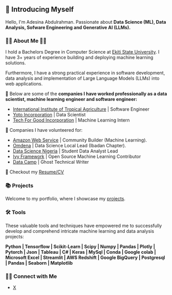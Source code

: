 ## 🙋 Introducing Myself
Hello, I'm Adesina Abdulrahman. Passionate about  **Data Science (ML), Data Analysis, Sofware Engineering and Generative AI (LLMs).** 

### 👨‍🎓 About Me 💼🎒
I hold a Bachelors Degree in Computer Science at [Ekiti State University](https://portal.eksu.ng/). I have 3+ years of experience building and deploying machine learning solutions. 

Furthermore, I have a strong practical experience in software development, data analysis and implementation of Large Language Models (LLMs) into web applications.

🔭 Below are some of the **companies I have worked professionally as a data scientist, machine learning engineer and software engineer:**

  - [International Institute of Tropical Agriculture](https://www.iita.org/) | Software Engineer
  - [Yoto Incorporation](https://find-and-update.company-information.service.gov.uk/company/09542062) | Data Scientist
  - [Tech For Good Incorporation](https://www.techforgoodinc.org/) | Machine Learning Intern

🔭 Companies I have volunteered for:
  - [Amazon Web Service](https://aws.amazon.com/developer/community/community-builders/community-builders-directory/) | Community Builder (Machine Learning).
  - [Omdena](https://www.omdena.com/) | Data Science Local Lead (Ibadan Chapter).
  - [Data Science Nigeria](https://datasciencenigeria.org/) | Student Data Analyst Lead
  - [Ivy Framework](https://github.com/ivy-llc) | Open Source Machine Learning Contributor
  - [Data Camp](https://www.datacamp.com/) | Ghost Technical Writer

🔭 Checkout my [Resume/CV](https://drive.google.com/file/d/1thS-AHuCeiPl-28qtzw0oJsWKpqpZN4t/view?usp=sharing)
### 📚 Projects
Welcome to my portfolio, where I showcase my [projects](https://github.com/AdesinaA/portfolio-directory/blob/main/readme.md).

### 🛠️ Tools
These valuable tools and techniques have empowered me to successfully develop and comprehend intricate machine learning and data analysis projects:

**Python | Tensorflow | Scikit-Learn | Scipy | Numpy | Pandas | Plotly | Pytorch | Json | Tableau | C# | Keras | MySql | Conda | Google colab | Microsoft Excel | Streamlit | AWS Redshift | Google BigQuery | Postgresql | Pandas | Seaborn | Matplotlib**

### 👋🏻 Connect with Me
- [X](https://x.com/adesinaa_)
